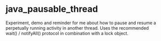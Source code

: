 # java_pausable_thread
Experiment, demo and reminder for me about how to pause and resume a perpetually running activity in another thread. Uses the recommended wait() / notifyAll() protocol in combination with a lock object.
